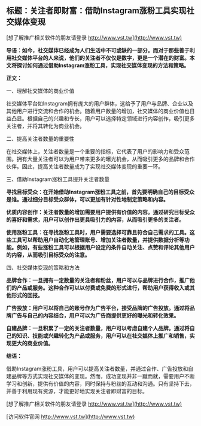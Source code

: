 ## **标题：关注者即财富：借助Instagram涨粉工具实现社交媒体变现**

[想了解推广相关软件的朋友请登录 http://www.vst.tw](http://www.vst.tw)

**导语：如今，社交媒体已经成为人们生活中不可或缺的一部分。而对于那些善于利用社交媒体平台的人来说，他们的关注者不仅仅是数字，更是一个潜在的财富。本文将探讨如何通过借助Instagram涨粉工具，实现社交媒体变现的方法和策略。**

**正文：**

一、理解社交媒体的商业价值

社交媒体平台如Instagram拥有庞大的用户群体，这给予了用户与品牌、企业以及其他用户进行交流和合作的机会。随着用户数量的增加，社交媒体的商业价值也日益凸显。根据自己的兴趣和专长，用户可以选择特定领域进行内容创作，吸引更多关注者，并将其转化为商业机会。

二、提高关注者数量的重要性

在社交媒体上，关注者数量是一个重要的指标，它代表了用户的影响力和受众范围。拥有大量关注者可以为用户带来更多的曝光机会，从而吸引更多的品牌和合作伙伴。因此，提高关注者数量成为了实现社交媒体变现的重要一环。

三、借助Instagram涨粉工具提升关注者数量

**寻找目标受众：在开始借助Instagram涨粉工具之前，首先要明确自己的目标受众是谁。通过细分目标受众群体，可以更加有针对性地制定策略和内容。**

**优质内容创作：关注者数量的增加需要用户提供有价值的内容。通过研究目标受众的喜好和需求，用户可以创作出更具吸引力的内容，从而吸引更多的关注者。**

**使用涨粉工具：在寻找涨粉工具时，用户需要选择可靠且符合自己需求的工具。这些工具可以帮助用户自动化地管理账号、增加关注者数量，并提供数据分析等功能。例如，有些涨粉工具可以根据用户设定的条件自动关注、点赞和评论其他用户的内容，从而吸引目标受众的注意。**

四、社交媒体变现的策略和方法

**品牌合作：一旦拥有一定数量的关注者和粉丝，用户可以与品牌进行合作，推广他们的产品或服务。这种合作可以以付费或免费的形式进行，帮助用户获得收入或其他形式的回报。**

**广告投放：用户可以将自己的账号作为广告平台，接受品牌的广告投放。通过将品牌广告与自己的内容结合，用户可以为广告商提供更好的曝光和转化效果。**

**自建品牌：一旦积累了一定的关注者数量，用户可以考虑自建个人品牌。通过将自己的知识、技能或兴趣转化为产品或服务，用户可以在社交媒体上推广和销售，实现更大的商业价值。**

**结语：**

借助Instagram涨粉工具，用户可以提高关注者数量，并通过合作、广告投放和自建品牌等方式实现社交媒体的变现。然而，成功变现并非一蹴而就，需要用户不断学习和创新，提供有价值的内容，同时保持与粉丝的互动和沟通。只有坚持下去，并善于利用现有资源，才能更好地实现关注者即财富的目标。

[想了解推广相关软件的朋友请登录 http://www.vst.tw](http://www.vst.tw)


[访问软件官网 http://www.vst.tw](http://www.vst.tw)

